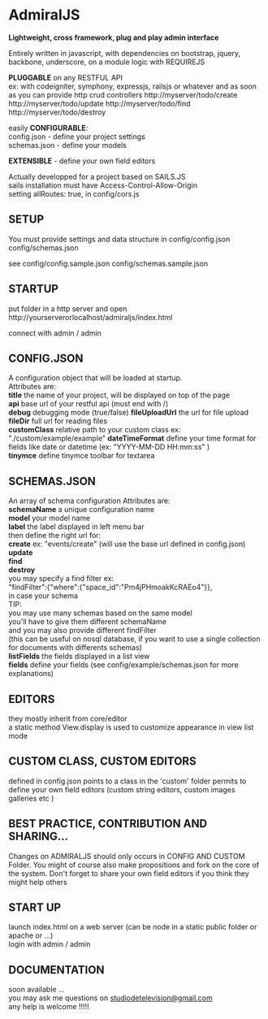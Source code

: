 AdmiralJS
===========
**Lightweight, cross framework, plug and play admin interface**  
  
Entirely written in javascript, with dependencies on bootstrap, jquery, backbone, underscore,
on a module logic with REQUIREJS  
  
**PLUGGABLE** on any RESTFUL API  
ex: with codeigniter, symphony, expressjs, railsjs or whatever and as soon as you can provide http crud controllers http://myserver/todo/create http://myserver/todo/update http://myserver/todo/find http://myserver/todo/destroy  
  
easily **CONFIGURABLE**:  
config.json - define your project settings  
schemas.json - define your models  
  
**EXTENSIBLE** - define your own field editors  
  
Actually developped for a project based on SAILS.JS  
sails installation must have Access-Control-Allow-Origin   
setting allRoutes: true, in config/cors.js  

## SETUP

You must provide settings and data structure in 
config/config.json
config/schemas.json

see 
config/config.sample.json
config/schemas.sample.json

## STARTUP
put folder in a http server
and open http://yourserverorlocalhost/admiraljs/index.html

connect with admin / admin

## CONFIG.JSON
A configuration object that will be loaded at startup.  
Attributes are:  
**title** the name of your project, will be displayed on top of the page  
**api** base url of your restful api (must end with /)   
**debug** debugging mode (true/false)
**fileUploadUrl** the url for file upload  
**fileDir** full url for reading files  
**customClass** relative path to your custom class ex: "./custom/example/example"
**dateTimeFormat** define your time format for fields like date or datetime (ex: "YYYY-MM-DD HH:mm:ss" )  
**tinymce** define tinymce toolbar for textarea

## SCHEMAS.JSON
An array of schema configuration 
Attributes are:  
**schemaName** a unique configuration name  
**model** your model name   
**label** the label displayed in left menu bar  
then define the right url for:  
**create** ex: "events/create" (will use the base url defined in config.json)  
**update**  
**find**  
**destroy**  
you may specify a find filter ex:  
"findFilter":{"where":{"space_id":"Pm4jPHmoakKcRAEo4"}},  
in case your schema  
TIP:  
you may use many schemas based on the same model  
you'll have to give them different schemaName  
and you may also provide different findFilter  
(this can be useful on nosql database, if you want to use a single collection for documents with differents schemas)  
**listFields** the fields displayed in a list view  
**fields** define your fields (see config/example/schemas.json for more explanations)  
  

## EDITORS 
they mostly inherit from core/editor  
a static method View.display is used to customize appearance in view list mode  

## CUSTOM CLASS, CUSTOM EDITORS
defined in config.json
points to a class in the 'custom' folder
permits to define your own field editors (custom string editors, custom images galleries etc )


## BEST PRACTICE, CONTRIBUTION AND SHARING...
Changes on ADMIRALJS should only occurs in CONFIG AND CUSTOM Folder.
You might of course also make propositions and fork on the core of the system.
Don't forget to share your own field editors if you think they might help others 

## START UP
launch index.html on a web server (can be node in a static public folder or apache or ...)  
login with admin / admin

## DOCUMENTATION
soon available ...  
you may ask me questions on studiodetelevision@gmail.com  
any help is welcome !!!!!   
